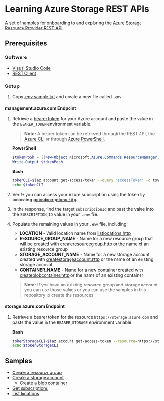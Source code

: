 # Learning Azure Storage REST APIs

A set of samples for onboarding to and exploring the [Azure Storage Resource Provider REST API](https://docs.microsoft.com/rest/api/storagerp/).

## Prerequisites

### Software

- [Visual Studio Code](https://code.visualstudio.com/)
- [REST Client](https://marketplace.visualstudio.com/items?itemName=humao.rest-client)

### Setup

1. Copy [.env.sample.txt](.env.sample.txt) and create a new file called `.env`.

#### management.azure.com Endpoint

1. Retrieve a [bearer token](https://docs.microsoft.com/rest/api/azure/#authorization-code-grant-interactive-clients) for your Azure account and paste the value in the `BEARER_TOKEN` environment variable.

    > **Note:** A bearer token can be retrieved through the REST API, the [Azure CLI](https://docs.microsoft.com/cli/azure/account?view=azure-cli-latest#az-account-get-access-token) or through [Azure PowerShell](https://gist.github.com/ciphertxt/1a7257f03cb04ad71b09e2415a3150eb).

    **PowerShell**

    ```powershell
    $tokenPoSh = ((New-Object Microsoft.Azure.Commands.ResourceManager.Common.RMProfileClient([Microsoft.Azure.Commands.Common.Authentication.Abstractions.AzureRmProfileProvider]::Instance.Profile)).AcquireAccessToken((Gaz account get-access-tokenId)).AccessToken
    Write-Output $tokenPosh
    ```

    **Bash**

    ```sh
    tokenCLI=$(az account get-access-token --query "accessToken" -o tsv)
    echo $tokenCLI
    ```

2. Verify you can access your Azure subscription using the token by executing [getsubscriptions.http](getsubscriptions.http).
3. In the response, find the target `subscriptionId` and past the value into the `SUBSCRIPTION_ID` value in your `.env` file.
4. Populate the remaining values in your `.env` file, including:

    - **LOCATION** - Valid location name from [listlocations.http](listlocations.http)
    - **RESOURCE_GROUP_NAME** - Name for a new resource group that will be created with [createresourcegroup.http](createresourcegroup.http) or the name of an existing resource group
    - **STORAGE_ACCOUNT_NAME** - Name for a new storage account created with [createstorageaccount.http](createstorageaccount.http) or the name of an existing storage account
    - **CONTAINER_NAME** -  Name for a new container created with [createblobcontainer.http](createblobcontainer.http) or the name of an existing container

    > **Note:** If you have an existing resource group and storage account you can use those values or you can use the samples in this repository to create the resources

#### storage.azure.com Endpoint

1. Retrieve a bearer token for the resource `https://storage.azure.com` and paste the value in the `BEARER_STORAGE` environment variable.

    **Bash**

    ```sh
    tokenStorageCLI=$(az account get-access-token --resource=https://storage.azure.com/ --query "accessToken" -o tsv)
    echo $tokenStorageCLI
    ```

## Samples

- [Create a resource group](createresourcegroup.http)
- [Create a storage account](createstorageaccount.http)
  - [Create a blob container](createblobcontainer.http)
- [Get subscriptions](getsubscriptions.http)
- [List locations](listlocations.http)
